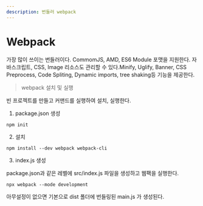 ```yaml
---
description: 번들러 webpack
---
```


# Webpack

가장 많이 쓰이는 번들러이다. CommomJS, AMD, ES6 Module 포맷을 지원한다. 자바스크립트, CSS, Image 리소스도 관리할 수 있다.Minify, Uglify, Banner, CSS Preprocess, Code Spliting, Dynamic imports, tree shaking등 기능을 제공한다.

> webpack 설치 및 실행

빈 프로젝트를 만들고 커맨드를 실행하여 설치, 실행한다.

1. package.json 생성

```bash
npm init
```

2. 설치

```text
npm install --dev webpack webpack-cli
```

3. index.js 생성 

package.json과 같은 레벨에 src/index.js 파일을 생성하고 웹팩을 실행한다.

```text
npx webpack --mode development
```

아무설정이 없으면 기본으로 dist 폴더에 번들링된 main.js 가 생성된다.

